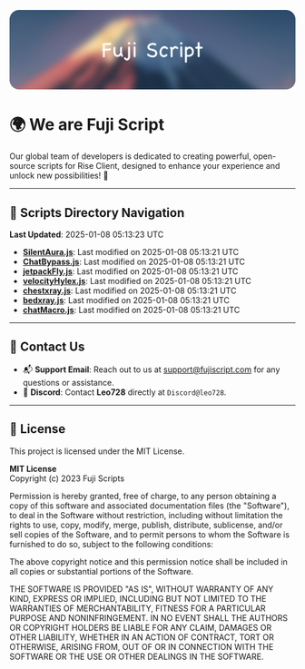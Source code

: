![Banner](.github/b.webp)

# 🌍 **We are Fuji Script**

Our global team of developers is dedicated to creating powerful, open-source scripts for Rise Client, designed to enhance your experience and unlock new possibilities! 🌟

---
<!-- SCRIPTS_NAVIGATION_START -->
## 📂 **Scripts Directory Navigation**

**Last Updated**: 2025-01-08 05:13:23 UTC

- **[SilentAura.js](scripts/SilentAura.js)**: Last modified on 2025-01-08 05:13:21 UTC
- **[ChatBypass.js](scripts/ChatBypass.js)**: Last modified on 2025-01-08 05:13:21 UTC
- **[jetpackFly.js](scripts/jetpackFly.js)**: Last modified on 2025-01-08 05:13:21 UTC
- **[velocityHylex.js](scripts/velocityHylex.js)**: Last modified on 2025-01-08 05:13:21 UTC
- **[chestxray.js](scripts/chestxray.js)**: Last modified on 2025-01-08 05:13:21 UTC
- **[bedxray.js](scripts/bedxray.js)**: Last modified on 2025-01-08 05:13:21 UTC
- **[chatMacro.js](scripts/chatMacro.js)**: Last modified on 2025-01-08 05:13:21 UTC

<!-- SCRIPTS_NAVIGATION_END -->

---

## 💬 **Contact Us**  
- 📬 **Support Email**: Reach out to us at [support@fujiscript.com](mailto:support@fujiscript.com) for any questions or assistance.  
- 💬 **Discord**: Contact **Leo728** directly at `Discord@leo728`.

---

## 📜 **License**

This project is licensed under the MIT License.  

**MIT License**  
Copyright (c) 2023 Fuji Scripts  

Permission is hereby granted, free of charge, to any person obtaining a copy of this software and associated documentation files (the "Software"), to deal in the Software without restriction, including without limitation the rights to use, copy, modify, merge, publish, distribute, sublicense, and/or sell copies of the Software, and to permit persons to whom the Software is furnished to do so, subject to the following conditions:  

The above copyright notice and this permission notice shall be included in all copies or substantial portions of the Software.  

THE SOFTWARE IS PROVIDED "AS IS", WITHOUT WARRANTY OF ANY KIND, EXPRESS OR IMPLIED, INCLUDING BUT NOT LIMITED TO THE WARRANTIES OF MERCHANTABILITY, FITNESS FOR A PARTICULAR PURPOSE AND NONINFRINGEMENT. IN NO EVENT SHALL THE AUTHORS OR COPYRIGHT HOLDERS BE LIABLE FOR ANY CLAIM, DAMAGES OR OTHER LIABILITY, WHETHER IN AN ACTION OF CONTRACT, TORT OR OTHERWISE, ARISING FROM, OUT OF OR IN CONNECTION WITH THE SOFTWARE OR THE USE OR OTHER DEALINGS IN THE SOFTWARE.  
